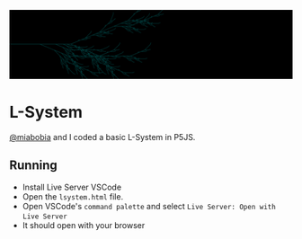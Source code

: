 ![Alt text](assets/banner.png?raw=true "Title")
# L-System


[@miabobia](https://github.com/miabobia) and I coded a basic L-System in P5JS.


## Running
 - Install Live Server VSCode
 - Open the `lsystem.html` file.
 - Open VSCode's `command palette` and select `Live Server: Open with Live Server`
 - It should open with your browser

